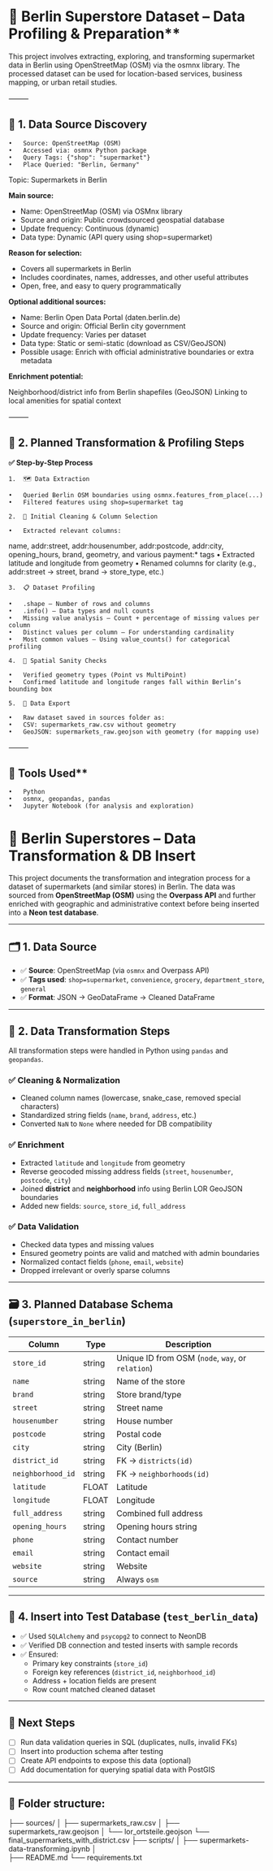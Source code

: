 # 🛒 Berlin Superstore Dataset – Data Profiling & Preparation**

This project involves extracting, exploring, and transforming supermarket data in Berlin using OpenStreetMap (OSM) via the osmnx library. The processed dataset can be used for location-based services, business mapping, or urban retail studies.

⸻

## 📌 1. Data Source Discovery

	•	Source: OpenStreetMap (OSM)
	•	Accessed via: osmnx Python package
	•	Query Tags: {"shop": "supermarket"}
	•	Place Queried: "Berlin, Germany"


Topic: Supermarkets in Berlin

**Main source:**

- Name: OpenStreetMap (OSM) via OSMnx library
- Source and origin: Public crowdsourced geospatial database
- Update frequency: Continuous (dynamic)
- Data type: Dynamic (API query using shop=supermarket)

**Reason for selection:**

- Covers all supermarkets in Berlin
- Includes coordinates, names, addresses, and other useful attributes
- Open, free, and easy to query programmatically

**Optional additional sources:**

- Name: Berlin Open Data Portal (daten.berlin.de)
- Source and origin: Official Berlin city government
- Update frequency: Varies per dataset
- Data type: Static or semi-static (download as CSV/GeoJSON)
- Possible usage: Enrich with official administrative boundaries or extra metadata

**Enrichment potential:**

Neighborhood/district info from Berlin shapefiles (GeoJSON)
Linking to local amenities for spatial context

⸻

## 🔄 2. Planned Transformation & Profiling Steps

**✅ Step-by-Step Process**

	1.	🗺️ Data Extraction

	•	Queried Berlin OSM boundaries using osmnx.features_from_place(...)
	•	Filtered features using shop=supermarket tag

	2.	🧹 Initial Cleaning & Column Selection

	•	Extracted relevant columns:
name, addr:street, addr:housenumber, addr:postcode, addr:city, opening_hours, brand, geometry, and various payment:* tags
	•	Extracted latitude and longitude from geometry
	•	Renamed columns for clarity (e.g., addr:street → street, brand → store_type, etc.)

	3.	📋 Dataset Profiling

	•	.shape – Number of rows and columns
	•	.info() – Data types and null counts
	•	Missing value analysis – Count + percentage of missing values per column
	•	Distinct values per column – For understanding cardinality
	•	Most common values – Using value_counts() for categorical profiling

	4.	📐 Spatial Sanity Checks

	•	Verified geometry types (Point vs MultiPoint)
	•	Confirmed latitude and longitude ranges fall within Berlin’s bounding box

	5.	💾 Data Export

	•	Raw dataset saved in sources folder as:
	•	CSV: supermarkets_raw.csv without geometry
	•	GeoJSON: supermarkets_raw.geojson with geometry (for mapping use)

⸻

## 🧰 Tools Used**

	•	Python
	•	osmnx, geopandas, pandas
	•	Jupyter Notebook (for analysis and exploration)

# 🏪 Berlin Superstores – Data Transformation & DB Insert

This project documents the transformation and integration process for a dataset of supermarkets (and similar stores) in Berlin. The data was sourced from **OpenStreetMap (OSM)** using the **Overpass API** and further enriched with geographic and administrative context before being inserted into a **Neon test database**.

---

## 🗂️ 1. Data Source

- ✅ **Source**: OpenStreetMap (via `osmnx` and Overpass API)
- ✅ **Tags used**: `shop=supermarket`, `convenience`, `grocery`, `department_store`, `general`
- ✅ **Format**: JSON → GeoDataFrame → Cleaned DataFrame

---

## 🔄 2. Data Transformation Steps

All transformation steps were handled in Python using `pandas` and `geopandas`.

### ✅ Cleaning & Normalization
- Cleaned column names (lowercase, snake_case, removed special characters)
- Standardized string fields (`name`, `brand`, `address`, etc.)
- Converted `NaN` to `None` where needed for DB compatibility

### ✅ Enrichment
- Extracted `latitude` and `longitude` from geometry
- Reverse geocoded missing address fields (`street`, `housenumber`, `postcode`, `city`)
- Joined **district** and **neighborhood** info using Berlin LOR GeoJSON boundaries
- Added new fields: `source`, `store_id`, `full_address`

### ✅ Data Validation
- Checked data types and missing values
- Ensured geometry points are valid and matched with admin boundaries
- Normalized contact fields (`phone`, `email`, `website`)
- Dropped irrelevant or overly sparse columns

---

## 🗃️ 3. Planned Database Schema (`superstore_in_berlin`)

| Column              | Type      | Description                                      |
|---------------------|-----------|-----------------------------------------------   |
| `store_id`          | string    | Unique ID from OSM (`node`, `way`, or `relation`)|
| `name`              | string    | Name of the store                                |
| `brand`             | string    | Store brand/type                                 |
| `street`            | string    | Street name                                      |
| `housenumber`       | string    | House number                                     |
| `postcode`          | string    | Postal code                                      |
| `city`              | string    | City (Berlin)                                    |
| `district_id`       | string    | FK → `districts(id)`                             |
| `neighborhood_id`   | string    | FK → `neighborhoods(id)`                         |
| `latitude`          | FLOAT     | Latitude                                         |
| `longitude`         | FLOAT     | Longitude                                        |
| `full_address`      | string    | Combined full address                            |
| `opening_hours`     | string    | Opening hours string                             |
| `phone`             | string    | Contact number                                   |
| `email`             | string    | Contact email                                    |
| `website`           | string    | Website                                          |
| `source`            | string    | Always `osm`                                     |

---

## 💾 4. Insert into Test Database (`test_berlin_data`)

- ✅ Used `SQLAlchemy` and `psycopg2` to connect to NeonDB
- ✅ Verified DB connection and tested inserts with sample records
- ✅ Ensured:
  - Primary key constraints (`store_id`)
  - Foreign key references (`district_id`, `neighborhood_id`)
  - Address + location fields are present
  - Row count matched cleaned dataset

---

## 🚧 Next Steps

- [ ] Run data validation queries in SQL (duplicates, nulls, invalid FKs)
- [ ] Insert into production schema after testing
- [ ] Create API endpoints to expose this data (optional)
- [ ] Add documentation for querying spatial data with PostGIS

---

## 📁 Folder structure:

├── sources/
│   ├── supermarkets_raw.csv
│   ├── supermarkets_raw.geojson
│   └── lor_ortsteile.geojson
    └── final_supermarkets_with_district.csv
├── scripts/
│   ├── supermarkets-data-transforming.ipynb
│   
├── README.md
└── requirements.txt